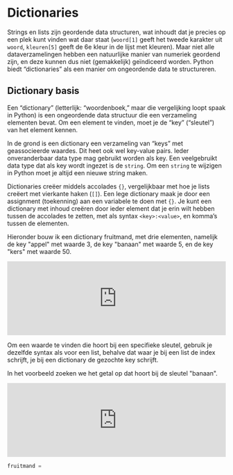 # Dictionaries

Strings en lists zijn geordende data structuren, wat inhoudt dat je precies op een plek kunt vinden wat daar staat (`woord[1]` geeft het tweede karakter uit `woord`, `kleuren[5]` geeft de 6e kleur in de lijst met kleuren). Maar niet alle dataverzamelingen hebben een natuurlijke manier van numeriek geordend zijn, en deze kunnen dus niet (gemakkelijk) geïndiceerd worden.
Python biedt “dictionaries” als een manier om ongeordende data te structureren.

## Dictionary basis

Een “dictionary” (letterlijk: “woordenboek,” maar die vergelijking loopt spaak in Python) is een ongeordende data structuur die een verzameling elementen bevat. Om een element te vinden, moet je de “key” (“sleutel”) van het element kennen.

In de grond is een dictionary een verzameling van “keys” met geassocieerde waardes. Dit heet ook wel key-value pairs.
Ieder onveranderbaar data type mag gebruikt worden als key. Een veelgebruikt data type dat als key wordt ingezet is de `string`. Om een `string` te wijzigen in Python moet je altijd een nieuwe string maken.

Dictionaries creëer middels accolades `{}`, vergelijkbaar met hoe je lists creëert met vierkante haken (`[]`). Een lege dictionary maak je door een assignment (toekenning) aan een variabele te doen met `{}`. Je kunt een dictionary met inhoud creëren door ieder element dat je erin wilt hebben tussen de accolades te zetten, met als syntax `<key>:<value>`, en komma’s tussen de elementen.

Hieronder bouw ik een dictionary fruitmand, met drie elementen, namelijk de key "appel" met waarde 3, de key "banaan" met waarde 5, en de key "kers" met waarde 50.

<iframe src="https://trinket.io/embed/python/08a7182023" width="100%" height="170" frameborder="0" marginwidth="0" marginheight="0" allowfullscreen></iframe>

Om een waarde te vinden die hoort bij een specifieke sleutel, gebruik je dezelfde syntax als voor een list, behalve dat waar je bij een list de index schrijft, je bij een dictionary de gezochte key schrijft.

In het voorbeeld zoeken we het getal op dat hoort bij de sleutel "banaan".

<iframe src="https://trinket.io/embed/python3/d3e8024d76" width="100%" height="170" frameborder="0" marginwidth="0" marginheight="0" allowfullscreen></iframe>

~~~python
fruitmand =
~~~
